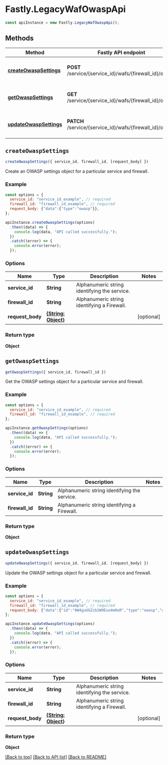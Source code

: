 # Fastly.LegacyWafOwaspApi

```javascript
const apiInstance = new Fastly.LegacyWafOwaspApi();
```
## Methods

Method | Fastly API endpoint | Description
------------- | ------------- | -------------
[**createOwaspSettings**](LegacyWafOwaspApi.md#createOwaspSettings) | **POST** /service/{service_id}/wafs/{firewall_id}/owasp | Create an OWASP settings object
[**getOwaspSettings**](LegacyWafOwaspApi.md#getOwaspSettings) | **GET** /service/{service_id}/wafs/{firewall_id}/owasp | Get the OWASP settings object
[**updateOwaspSettings**](LegacyWafOwaspApi.md#updateOwaspSettings) | **PATCH** /service/{service_id}/wafs/{firewall_id}/owasp | Update the OWASP settings object


## `createOwaspSettings`

```javascript
createOwaspSettings({ service_id, firewall_id, [request_body] })
```

Create an OWASP settings object for a particular service and firewall.

### Example

```javascript
const options = {
  service_id: "service_id_example", // required
  firewall_id: "firewall_id_example", // required
  request_body: {"data":{"type":"owasp"}},
};

apiInstance.createOwaspSettings(options)
  .then((data) => {
    console.log(data, "API called successfully.");
  })
  .catch((error) => {
    console.error(error);
  });
```

### Options

Name | Type | Description  | Notes
------------- | ------------- | ------------- | -------------
**service_id** | **String** | Alphanumeric string identifying the service. |
**firewall_id** | **String** | Alphanumeric string identifying a Firewall. |
**request_body** | [**{String: Object}**](Object.md) |  | [optional]

### Return type

**Object**


## `getOwaspSettings`

```javascript
getOwaspSettings({ service_id, firewall_id })
```

Get the OWASP settings object for a particular service and firewall.

### Example

```javascript
const options = {
  service_id: "service_id_example", // required
  firewall_id: "firewall_id_example", // required
};

apiInstance.getOwaspSettings(options)
  .then((data) => {
    console.log(data, "API called successfully.");
  })
  .catch((error) => {
    console.error(error);
  });
```

### Options

Name | Type | Description  | Notes
------------- | ------------- | ------------- | -------------
**service_id** | **String** | Alphanumeric string identifying the service. |
**firewall_id** | **String** | Alphanumeric string identifying a Firewall. |

### Return type

**Object**


## `updateOwaspSettings`

```javascript
updateOwaspSettings({ service_id, firewall_id, [request_body] })
```

Update the OWASP settings object for a particular service and firewall.

### Example

```javascript
const options = {
  service_id: "service_id_example", // required
  firewall_id: "firewall_id_example", // required
  request_body: {"data":{"id":"0W4guUGZzb2W9Euo4m0oR","type":"owasp","attributes":{"inbound_anomaly_score_threshold":42}}},
};

apiInstance.updateOwaspSettings(options)
  .then((data) => {
    console.log(data, "API called successfully.");
  })
  .catch((error) => {
    console.error(error);
  });
```

### Options

Name | Type | Description  | Notes
------------- | ------------- | ------------- | -------------
**service_id** | **String** | Alphanumeric string identifying the service. |
**firewall_id** | **String** | Alphanumeric string identifying a Firewall. |
**request_body** | [**{String: Object}**](Object.md) |  | [optional]

### Return type

**Object**


[[Back to top]](#) [[Back to API list]](../../README.md#endpoints)
[[Back to README]](../../README.md)
